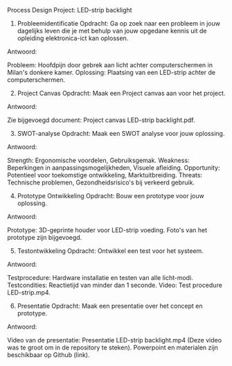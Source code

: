 Process Design Project: LED-strip backlight

1. Probleemidentificatie
Opdracht: Ga op zoek naar een probleem in jouw dagelijks leven die je met behulp van jouw opgedane kennis uit de opleiding elektronica-ict kan oplossen.

Antwoord:

Probleem: Hoofdpijn door gebrek aan licht achter computerschermen in Milan's donkere kamer.
Oplossing: Plaatsing van een LED-strip achter de computerschermen.

2. Project Canvas
Opdracht: Maak een Project canvas aan voor het project.

Antwoord:

Zie bijgevoegd document: Project canvas LED-strip backlight.pdf.

3. SWOT-analyse
Opdracht: Maak een SWOT analyse voor jouw oplossing.

Antwoord:

Strength: Ergonomische voordelen, Gebruiksgemak.
Weakness: Beperkingen in aanpassingsmogelijkheden, Visuele afleiding.
Opportunity: Potentieel voor toekomstige ontwikkeling, Marktuitbreiding.
Threats: Technische problemen, Gezondheidsrisico's bij verkeerd gebruik.

4. Prototype Ontwikkeling
Opdracht: Bouw een prototype voor jouw oplossing.

Antwoord:

Prototype: 3D-geprinte houder voor LED-strip voeding.
Foto's van het prototype zijn bijgevoegd.

5. Testontwikkeling
Opdracht: Ontwikkel een test voor het systeem.

Antwoord:

Testprocedure: Hardware installatie en testen van alle licht-modi.
Testcondities: Reactietijd van minder dan 1 seconde.
Video: Test procedure LED-strip.mp4.

6. Presentatie
Opdracht: Maak een presentatie over het concept en prototype.

Antwoord:

Video van de presentatie: Presentatie LED-strip backlight.mp4 (Deze video was te groot om in de repository te steken).
Powerpoint en materialen zijn beschikbaar op Github (link).
